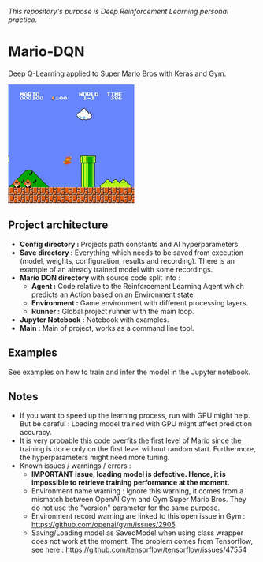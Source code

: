 *This repository's purpose is Deep Reinforcement Learning personal practice.*

# Mario-DQN

Deep Q-Learning applied to Super Mario Bros with Keras and Gym.

![](./save/cpu_trained/video/rl-video-episode-2250.gif)

## Project architecture

- **Config directory :** Projects path constants and AI hyperparameters. 
- **Save directory :** Everything which needs to be saved from execution (model, weights, configuration, results and recording). There is an example of an already trained model with some recordings.
- **Mario DQN directory** with source code split into : 
  - **Agent :** Code relative to the Reinforcement Learning Agent which predicts an Action based on an Environment state.
  - **Environment :** Game environment with different processing layers. 
  - **Runner :** Global project runner with the main loop.
- **Jupyter Notebook :** Notebook with examples.
- **Main :** Main of project, works as a command line tool.

## Examples

See examples on how to train and infer the model in the Jupyter notebook.

## Notes

- If you want to speed up the learning process, run with GPU might help. But be careful : Loading model trained with GPU might affect prediction accuracy.
- It is very probable this code overfits the first level of Mario since the training is done only on the first level without random start. Furthermore, the hyperparameters might need more tuning.
- Known issues / warnings / errors : 
  - **IMPORTANT issue, loading model is defective. Hence, it is impossible to retrieve training performance at the moment.**
  - Environment name warning : Ignore this warning, it comes from a mismatch between OpenAI Gym and Gym Super Mario Bros. They do not use the "version" parameter for the same purpose.
  - Environment record warning are linked to this open issue in Gym : https://github.com/openai/gym/issues/2905.
  - Saving/Loading model as SavedModel when using class wrapper does not work at the moment. The problem comes from Tensorflow, see here : https://github.com/tensorflow/tensorflow/issues/47554